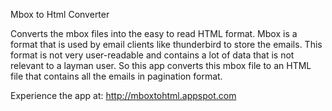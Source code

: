 Mbox to Html Converter

Converts the mbox files into the easy to read HTML format. Mbox is a format that is used by email clients like thunderbird to store the emails. This format is not very user-readable and contains a lot of data that is not relevant to a layman user. So this app converts this mbox file to an HTML file that contains all the emails in pagination format.

Experience the app at: http://mboxtohtml.appspot.com